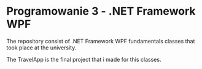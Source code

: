 # Programowanie 3 - .NET Framework WPF



The repository consist of .NET Framework WPF  fundamentals classes that took place at the university. 

The TravelApp is the final project that i made for this classes. 
